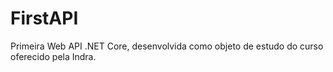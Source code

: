 # FirstAPI
 Primeira Web API .NET Core, desenvolvida como objeto de estudo do curso oferecido pela Indra. 
